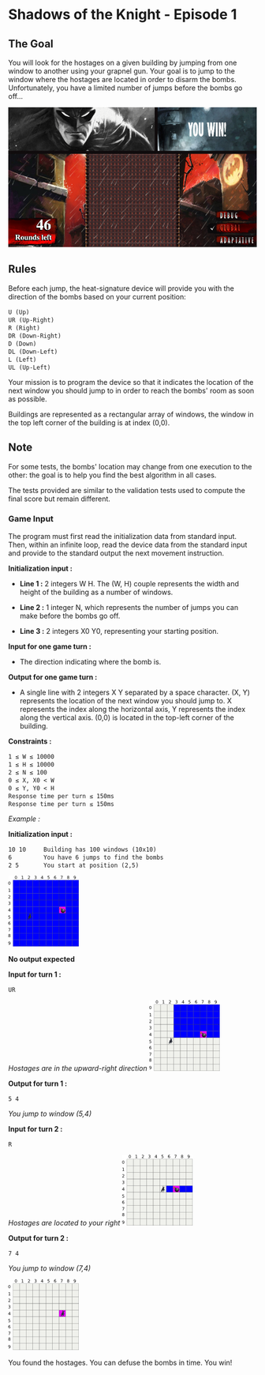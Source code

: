 # Shadows of the Knight - Episode 1

## The Goal

You will look for the hostages on a given building by jumping from one window to another using your grapnel gun. Your goal is to jump to the window where the hostages are located in order to disarm the bombs. Unfortunately, you have a limited number of jumps before the bombs go off...

![Alt text](image.png)
  
## Rules

Before each jump, the heat-signature device will provide you with the direction of the bombs based on your current position:

```shell
U (Up)
UR (Up-Right)
R (Right)
DR (Down-Right)
D (Down)
DL (Down-Left)
L (Left)
UL (Up-Left)
```

Your mission is to program the device so that it indicates the location of the next window you should jump to in order to reach the bombs' room as soon as possible.

Buildings are represented as a rectangular array of windows, the window in the top left corner of the building is at index (0,0).
  
## Note

For some tests, the bombs' location may change from one execution to the other: the goal is to help you find the best algorithm in all cases.

The tests provided are similar to the validation tests used to compute the final score but remain different.

### Game Input

The program must first read the initialization data from standard input. Then, within an infinite loop, read the device data from the standard input and provide to the standard output the next movement instruction.

**Initialization input :**

* **Line 1 :** 2 integers W H. The (W, H) couple represents the width and height of the building as a number of windows.

* **Line 2 :** 1 integer N, which represents the number of jumps you can make before the bombs go off.

* **Line 3 :** 2 integers X0 Y0, representing your starting position.

**Input for one game turn :**

* The direction indicating where the bomb is.

**Output for one game turn :**

* A single line with 2 integers X Y separated by a space character. (X, Y) represents the location of the next window you should jump to. X represents the index along the horizontal axis, Y represents the index along the vertical axis. (0,0) is located in the top-left corner of the building.

**Constraints :**

```shell
1 ≤ W ≤ 10000
1 ≤ H ≤ 10000
2 ≤ N ≤ 100
0 ≤ X, X0 < W
0 ≤ Y, Y0 < H
Response time per turn ≤ 150ms
Response time per turn ≤ 150ms
```

*Example :*

**Initialization input :**

```shell
10 10     Building has 100 windows (10x10)
6         You have 6 jumps to find the bombs
2 5       You start at position (2,5)
```

![Alt text](image-1.png)

**No output expected**

**Input for turn 1 :**

```shell
UR
```

*Hostages are in the upward-right direction*
![Alt text](image-2.png)

**Output for turn 1 :**

```shell
5 4
```

*You jump to window (5,4)*

**Input for turn 2 :**

```shell
R
```

*Hostages are located to your right*
![Alt text](image-3.png)

**Output for turn 2 :**

```shell
7 4
```

*You jump to window (7,4)*

![Alt text](image-4.png)

You found the hostages. You can defuse the bombs in time. You win!
